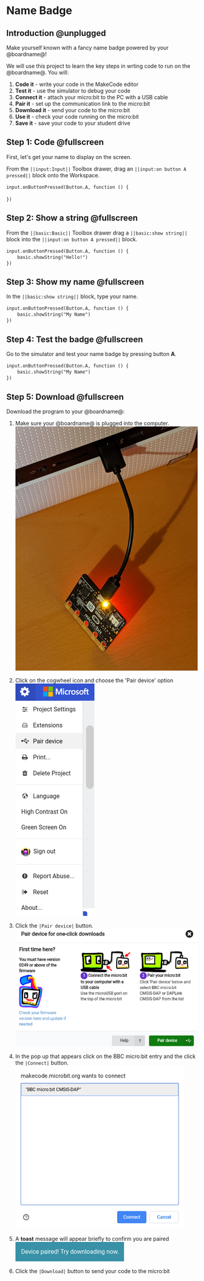 # Name Badge

## Introduction @unplugged

Make yourself known with a fancy name badge powered by your @boardname@!

We will use this project to learn the key steps in wrting code to run on the @boardname@. You will:

1. **Code it**     - write your code in the MakeCode editor
2. **Test it**     - use the simulator to debug your code
3. **Connect it**  - attach your micro:bit to the PC with a USB cable
4. **Pair it**     - set up the communication link to the micro:bit  
5. **Download it** - send your code to the micro:bit
6. **Use it**      - check your code running on the micro:bit
7. **Save it**     - save your code to your student drive

## Step 1: Code @fullscreen

First, let's get your name to display on the screen.

From the ``||input:Input||`` Toolbox drawer, drag an ``||input:on button A pressed||`` block onto the Workspace.

```blocks
input.onButtonPressed(Button.A, function () {

})
```

## Step 2: Show a string @fullscreen

From the ``||basic:Basic||`` Toolbox drawer drag a ``||basic:show string||`` block into the ``||input:on button A pressed||`` block.

```blocks
input.onButtonPressed(Button.A, function () {
    basic.showString("Hello!")
})
```

## Step 3: Show my name @fullscreen

In the ``||basic:show string||`` block, type your name.

```blocks
input.onButtonPressed(Button.A, function () {
    basic.showString("My Name")
})
```

## Step 4: Test the badge @fullscreen

Go to the simulator and test your name badge by pressing button **A**.

```sim
input.onButtonPressed(Button.A, function () {
    basic.showString("My Name")
})
```

## Step 5: Download @fullscreen

Download the program to your @boardname@:

1. Make sure your @boardname@ is plugged into the computer.
![alt text](https://github.com/belmont-admin/C001-Interactive-Badge/raw/master/images/1-connect.jpg "Connect it")

2. Click on the cogwheel icon and choose the 'Pair device' option
![alt text](https://github.com/belmont-admin/C001-Interactive-Badge/raw/master/images/2-pair.png "Connect it")

3. Click the `|Pair device|` button.
![alt text](https://github.com/belmont-admin/C001-Interactive-Badge/raw/master/images/3-pair-pop-up.png "Connect it")

4. In the pop up that appears click on the BBC micro:bit entry and the click the `|Connect|` button.
![alt text](https://github.com/belmont-admin/C001-Interactive-Badge/raw/master/images/4-connect.png "Connect it")

5. A **toast** message will appear briefly to confirm you are paired
![alt text](https://github.com/belmont-admin/C001-Interactive-Badge/raw/master/images/5-paired.png "Pair it")

6. Click the `|Download|` button to send your code to the micro:bit